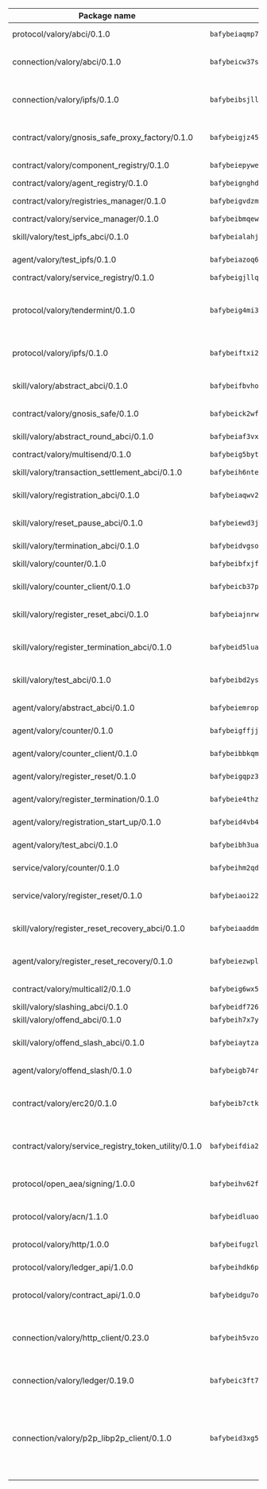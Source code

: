 | Package name                                                  | Package hash                                                  | Description                                                                                                                |
| ------------------------------------------------------------- | ------------------------------------------------------------- | -------------------------------------------------------------------------------------------------------------------------- |
| protocol/valory/abci/0.1.0                                    | `bafybeiaqmp7kocbfdboksayeqhkbrynvlfzsx4uy4x6nohywnmaig4an7u` | A protocol for ABCI requests and responses.                                                                                |
| connection/valory/abci/0.1.0                                  | `bafybeicw37smsrrnsns2fu3ddr5scgrleefyfsbeiv5rs6xnlfust6am4u` | connection to wrap communication with an ABCI server.                                                                      |
| connection/valory/ipfs/0.1.0                                  | `bafybeibsjllc2l62jvc4gdyv73irldlvbqlslytm4gw6xjvugcp5oylx44` | A connection responsible for uploading and downloading files from IPFS.                                                    |
| contract/valory/gnosis_safe_proxy_factory/0.1.0               | `bafybeigjz45tzh6oxzc4jvcerv5lprryw7dyqihgpcx5uq4dwhbfczd4kq` | Gnosis Safe proxy factory (GnosisSafeProxyFactory) contract                                                                |
| contract/valory/component_registry/0.1.0                      | `bafybeiepywewigowj533f55orx7oys3kk5lgdc247p2267scqfyp4gnqle` | Component registry contract                                                                                                |
| contract/valory/agent_registry/0.1.0                          | `bafybeignghdk7oqvyg722gz66tbuj2vj4vkatguj4b6lf5fqzqxkktcke4` | Agent registry contract                                                                                                    |
| contract/valory/registries_manager/0.1.0                      | `bafybeigvdzmxq2kfizvhwu43vcjlsddkftltv53e5xc7yqnadweari3kqi` | Registries Manager contract                                                                                                |
| contract/valory/service_manager/0.1.0                         | `bafybeibmqewfh5wnayopneyv4vx35n5k7loavzmcazyevntdoskw7vasom` | Service Manager contract                                                                                                   |
| skill/valory/test_ipfs_abci/0.1.0                             | `bafybeialahjq25qllh5s2tusuaddsxavaona75sn6jjlnrg332wfl66wby` | IPFS e2e testing application.                                                                                              |
| agent/valory/test_ipfs/0.1.0                                  | `bafybeiazoq6mpvitewpzzpe6ncthaqlsy2dzier4b66nxtobccrs2ykuuy` | Agent for testing the ABCI connection.                                                                                     |
| contract/valory/service_registry/0.1.0                        | `bafybeigjllqk44fwib4gjgjetgfih2dnpdujf4uyywgceeautdozedf3vm` | Service Registry contract                                                                                                  |
| protocol/valory/tendermint/0.1.0                              | `bafybeig4mi3vmlv5zpbjbfuzcgida6j5f2nhrpedxicmrrfjweqc5r7cra` | A protocol for communication between two AEAs to share tendermint configuration details.                                   |
| protocol/valory/ipfs/0.1.0                                    | `bafybeiftxi2qhreewgsc5wevogi7yc5g6hbcbo4uiuaibauhv3nhfcdtvm` | A protocol specification for IPFS requests and responses.                                                                  |
| skill/valory/abstract_abci/0.1.0                              | `bafybeifbvhohn26uyezzf26d6zeldg4gyjg74jrialquaafuz2flpt7zna` | The abci skill provides a template of an ABCI application.                                                                 |
| contract/valory/gnosis_safe/0.1.0                             | `bafybeick2wf76vrhzyv4fysyxltxhiomu6o2cso6ncv5veeuhjmzqafiku` | Gnosis Safe (GnosisSafeL2) contract                                                                                        |
| skill/valory/abstract_round_abci/0.1.0                        | `bafybeiaf3vxdtbz3z4cjr5ere67kw4pcci7u3szhwdu76a37vhth5a6nem` | abstract round-based ABCI application                                                                                      |
| contract/valory/multisend/0.1.0                               | `bafybeig5byt5urg2d2bsecufxe5ql7f4mezg3mekfleeh32nmuusx66p4y` | MultiSend contract                                                                                                         |
| skill/valory/transaction_settlement_abci/0.1.0                | `bafybeih6ntewputuy74x2h2gcxz6yztoxud3jq6mwrugkuppblrbz4rkk4` | ABCI application for transaction settlement.                                                                               |
| skill/valory/registration_abci/0.1.0                          | `bafybeiaqwv224cpa3i4dfhqovzijcrpr6affmr3v35t75aqb7qjlcppjkq` | ABCI application for common apps.                                                                                          |
| skill/valory/reset_pause_abci/0.1.0                           | `bafybeiewd3jhkssjcmkbnj7fggcst2d3haz7qkhagbodwx43erx7d2l3pa` | ABCI application for resetting and pausing app executions.                                                                 |
| skill/valory/termination_abci/0.1.0                           | `bafybeidvgsoiz44m6hntgshfh2jydfrbtaltegsqx6qgyc4tjyg5tcpzoq` | Termination skill.                                                                                                         |
| skill/valory/counter/0.1.0                                    | `bafybeibfxjfa62zrdziszsmw6m67ommtr7fohz4foantdeu46guojmm5gu` | The ABCI Counter application example.                                                                                      |
| skill/valory/counter_client/0.1.0                             | `bafybeicb37pj26xbknovfox5hwpuh26p3p44uh32tclpj5cwpgvhbmdl4y` | A client for the ABCI counter application.                                                                                 |
| skill/valory/register_reset_abci/0.1.0                        | `bafybeiajnrw47tfu64q5vnlwa3uhg4wlmaijb2y7lsfd3qj3k7belhmvqm` | ABCI application for dummy skill that registers and resets                                                                 |
| skill/valory/register_termination_abci/0.1.0                  | `bafybeid5luanuqw2jcmx5bgv2ulqsspm2m5utg4oqdbxati32vtulnkj2e` | ABCI application for dummy skill that registers and resets                                                                 |
| skill/valory/test_abci/0.1.0                                  | `bafybeibd2ysiy25m7ebmy2wt5ip3wee3spghhor2p2ymdgjqodwucvy3vq` | ABCI application for testing the ABCI connection.                                                                          |
| agent/valory/abstract_abci/0.1.0                              | `bafybeiemropylvyivpsip5qyyfq5rgy2ypugumasnwxanx4x4ya23li7fy` | The abstract ABCI AEA - for testing purposes only.                                                                         |
| agent/valory/counter/0.1.0                                    | `bafybeigffjjk4dfcwxkmsher7bn2ka27fkjo3gt6d5lin5z22vpj7ecib4` | The ABCI Counter example as an AEA                                                                                         |
| agent/valory/counter_client/0.1.0                             | `bafybeibbkqmoihxh52kohj43riwqpgkijtbzw7vz56muopurqymz6t7v4q` | The ABCI Counter example as an AEA                                                                                         |
| agent/valory/register_reset/0.1.0                             | `bafybeigqpz3scwefj22ydwr5onaa2ibkv7vlnggrhqzlwlkiguvfzxoe7q` | Register reset to replicate Tendermint issue.                                                                              |
| agent/valory/register_termination/0.1.0                       | `bafybeie4thz56trj665gidqxu3oasowhm3evnu3fy4ghty7rf7zqkpqiny` | Register terminate to test the termination feature.                                                                        |
| agent/valory/registration_start_up/0.1.0                      | `bafybeid4vb4ykjs3g2uekrrmyjrqvnujs4jxmz5mlrofm3uu7jmjwhc5va` | Registration start-up ABCI example.                                                                                        |
| agent/valory/test_abci/0.1.0                                  | `bafybeibh3uanvrw6pbmmper7z3p4ftnn2fzwufoi4stfmbfq2ctnbv2jhe` | Agent for testing the ABCI connection.                                                                                     |
| service/valory/counter/0.1.0                                  | `bafybeihm2qdmpijd5qmqnn4gb7hur54i46tmcqscj47ydi7x3vntwpjhxa` | A set of agents incrementing a counter                                                                                     |
| service/valory/register_reset/0.1.0                           | `bafybeiaoi22r27ah6i2tp33t5m2kuxd43zcwtzkbksaq3pabj233deqy54` | Test and debug tendermint reset mechanism.                                                                                 |
| skill/valory/register_reset_recovery_abci/0.1.0               | `bafybeiaaddmhe7odbzrige4n7ttqx4dxevufegqudxkcu2vo3bww3trwuy` | ABCI application for dummy skill that registers and resets                                                                 |
| agent/valory/register_reset_recovery/0.1.0                    | `bafybeiezwplz2ckvtgp56rf6clvsub7le7y4mzxkjq7ee7wfq3sh4nn7ky` | Agent to showcase hard reset as a recovery mechanism.                                                                      |
| contract/valory/multicall2/0.1.0                              | `bafybeig6wx5lj3gxmkrxj2zqqbebkbvtrpflt3lqqsubf552fzye7zmwwy` | The MakerDAO multicall2 contract.                                                                                          |
| skill/valory/slashing_abci/0.1.0                              | `bafybeidf726r4sdwviul3hvzvjouvapnpg5dhqyw2mysbqdvlsn7bu72qi` | Slashing skill.                                                                                                            |
| skill/valory/offend_abci/0.1.0                                | `bafybeih7x7yqwgutuybxdd2w7vqsy2ko5xbjjqwdtllvxexo3tyhjofpai` | Offend ABCI application.                                                                                                   |
| skill/valory/offend_slash_abci/0.1.0                          | `bafybeiaytzapeynku4ugldmczilhwdx7igmwphjrcfwhgepkxupiaj37bi` | ABCI application used in order to test the slashing abci                                                                   |
| agent/valory/offend_slash/0.1.0                               | `bafybeigb74rpkuarvbeezoqw5xhgroalhx5nb2enwveloo3mf5grar2kpe` | Offend and slash to test the slashing feature.                                                                             |
| contract/valory/erc20/0.1.0                                   | `bafybeib7ctk3deleyxayrqvropewefr2muj4kcqe3t3wscak25bjmxnqwe` | The scaffold contract scaffolds a contract to be implemented by the developer.                                             |
| contract/valory/service_registry_token_utility/0.1.0          | `bafybeifdia2y5546tvk6xzxeaqzf2n5n7dutj2hdzbgenxohaqhjtnjqm4` | The scaffold contract scaffolds a contract to be implemented by the developer.                                             |
| protocol/open_aea/signing/1.0.0                               | `bafybeihv62fim3wl2bayavfcg3u5e5cxu3b7brtu4cn5xoxd6lqwachasi` | A protocol for communication between skills and decision maker.                                                            |
| protocol/valory/acn/1.1.0                                     | `bafybeidluaoeakae3exseupaea4i3yvvk5vivyt227xshjlffywwxzcxqe` | The protocol used for envelope delivery on the ACN.                                                                        |
| protocol/valory/http/1.0.0                                    | `bafybeifugzl63kfdmwrxwphrnrhj7bn6iruxieme3a4ntzejf6kmtuwmae` | A protocol for HTTP requests and responses.                                                                                |
| protocol/valory/ledger_api/1.0.0                              | `bafybeihdk6psr4guxmbcrc26jr2cbgzpd5aljkqvpwo64bvaz7tdti2oni` | A protocol for ledger APIs requests and responses.                                                                         |
| protocol/valory/contract_api/1.0.0                            | `bafybeidgu7o5llh26xp3u3ebq3yluull5lupiyeu6iooi2xyymdrgnzq5i` | A protocol for contract APIs requests and responses.                                                                       |
| connection/valory/http_client/0.23.0                          | `bafybeih5vzo22p2umhqo52nzluaanxx7kejvvpcpdsrdymckkyvmsim6gm` | The HTTP_client connection that wraps a web-based client connecting to a RESTful API specification.                        |
| connection/valory/ledger/0.19.0                               | `bafybeic3ft7l7ca3qgnderm4xupsfmyoihgi27ukotnz7b5hdczla2enya` | A connection to interact with any ledger API and contract API.                                                             |
| connection/valory/p2p_libp2p_client/0.1.0                     | `bafybeid3xg5k2ol5adflqloy75ibgljmol6xsvzvezebsg7oudxeeolz7e` | The libp2p client connection implements a tcp connection to a running libp2p node as a traffic delegate to send/receive envelopes to/from agents in the DHT. |
